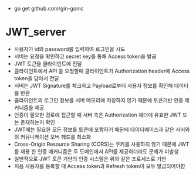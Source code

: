 
- go get github.com/gin-gonic
# JWT_server
- 사용자가 id와 password를 입력하여 로그인을 시도
- 서버는 요청을 확인하고 secret key를 통해 Access token을 발급
- JWT 토큰을 클라이언트에 전달
- 클라이언트에서 API 을 요청할때  클라이언트가 Authorization header에 Access token을 담아서 전달
- 서버는 JWT Signature를 체크하고 Payload로부터 사용자 정보를 확인해 데이터를 반환
- 클라이언트의 로그인 정보를 서버 메모리에 저장하지 않기 때문에 토큰기반 인증 메커니즘을 제공
- 인증이 필요한 경로에 접근할 때 서버 측은 Authorization 헤더에 유효한 JWT 또는 존재하는지 확인
- JWT에는 필요한 모든 정보를 토큰에 포함하기 때문에 데이터베이스과 같은 서버와의 커뮤니케이션 오버 헤드를 최소화 
- Cross-Origin Resource Sharing (CORS)는 쿠키를 사용하지 않기 때문에 JWT를 채용 한 인증 메커니즘은 두 도메인에서 API를 제공하더라도 문제가 미발생
- 일반적으로 JWT 토큰 기반의 인증 시스템은 위와 같은 프로세스로 기반
- 처음 사용자를 등록할 때 Access token과 Refresh token이 모두 발급되어야함
